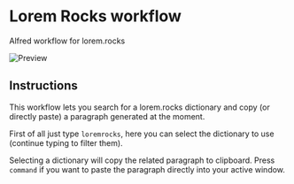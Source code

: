 # Lorem Rocks workflow
Alfred workflow for lorem.rocks

![Preview](https://raw.githubusercontent.com/splact/lorem-rocks-alfred/master/preview.jpg)

## Instructions
This workflow lets you search for a lorem.rocks dictionary and copy (or directly paste) a paragraph generated at the
moment.

First of all just type `loremrocks`, here you can select the dictionary to use (continue typing to filter them).

Selecting a dictionary will copy the related paragraph to clipboard. Press `command` if you want to paste the paragraph directly into your active window.
